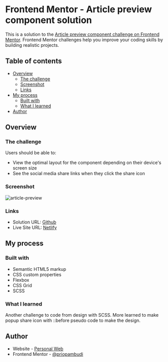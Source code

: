 # Frontend Mentor - Article preview component solution

This is a solution to the [Article preview component challenge on Frontend Mentor](https://www.frontendmentor.io/challenges/article-preview-component-dYBN_pYFT). Frontend Mentor challenges help you improve your coding skills by building realistic projects. 

## Table of contents

- [Overview](#overview)
  - [The challenge](#the-challenge)
  - [Screenshot](#screenshot)
  - [Links](#links)
- [My process](#my-process)
  - [Built with](#built-with)
  - [What I learned](#what-i-learned)
- [Author](#author)

## Overview

### The challenge

Users should be able to:

- View the optimal layout for the component depending on their device's screen size
- See the social media share links when they click the share icon

### Screenshot

![article-preview](https://user-images.githubusercontent.com/38320169/119227284-46c76480-bb37-11eb-8c7d-19c5b46ebdc7.gif)

### Links

- Solution URL: [Github](https://github.com/priopambudi/Frontend-Mentor-Challenge)
- Live Site URL: [Netlify](https://article-preview-component-master-dev-monkey.netlify.app/)

## My process

### Built with

- Semantic HTML5 markup
- CSS custom properties
- Flexbox
- CSS Grid
- SCSS

### What I learned

Another challenge to code from design with SCSS. More learned to make popup share icon with ::before pseudo code to make the design.

## Author

- Website - [Personal Web](https://priopambudi.github.io/personal-web/)
- Frontend Mentor - [@priopambudi](https://www.frontendmentor.io/profile/priopambudi)
